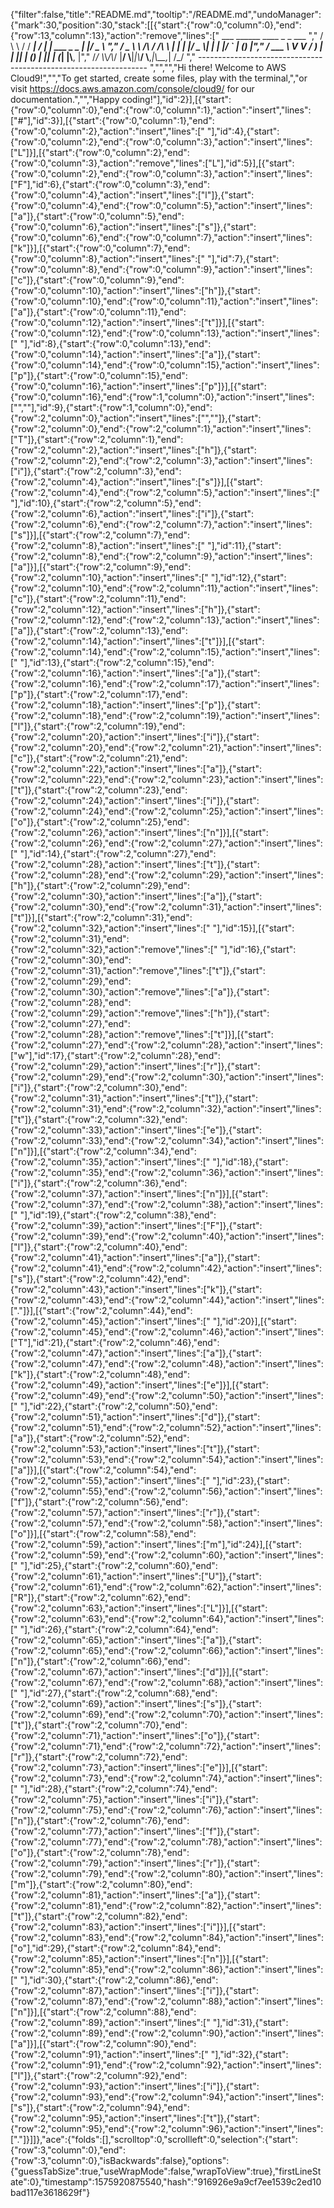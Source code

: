 {"filter":false,"title":"README.md","tooltip":"/README.md","undoManager":{"mark":30,"position":30,"stack":[[{"start":{"row":0,"column":0},"end":{"row":13,"column":13},"action":"remove","lines":["         ___        ______     ____ _                 _  ___  ","        / \\ \\      / / ___|   / ___| | ___  _   _  __| |/ _ \\ ","       / _ \\ \\ /\\ / /\\___ \\  | |   | |/ _ \\| | | |/ _` | (_) |","      / ___ \\ V  V /  ___) | | |___| | (_) | |_| | (_| |\\__, |","     /_/   \\_\\_/\\_/  |____/   \\____|_|\\___/ \\__,_|\\__,_|  /_/ "," ----------------------------------------------------------------- ","","","Hi there! Welcome to AWS Cloud9!","","To get started, create some files, play with the terminal,","or visit https://docs.aws.amazon.com/console/cloud9/ for our documentation.","","Happy coding!"],"id":2}],[{"start":{"row":0,"column":0},"end":{"row":0,"column":1},"action":"insert","lines":["#"],"id":3}],[{"start":{"row":0,"column":1},"end":{"row":0,"column":2},"action":"insert","lines":[" "],"id":4},{"start":{"row":0,"column":2},"end":{"row":0,"column":3},"action":"insert","lines":["L"]}],[{"start":{"row":0,"column":2},"end":{"row":0,"column":3},"action":"remove","lines":["L"],"id":5}],[{"start":{"row":0,"column":2},"end":{"row":0,"column":3},"action":"insert","lines":["F"],"id":6},{"start":{"row":0,"column":3},"end":{"row":0,"column":4},"action":"insert","lines":["l"]},{"start":{"row":0,"column":4},"end":{"row":0,"column":5},"action":"insert","lines":["a"]},{"start":{"row":0,"column":5},"end":{"row":0,"column":6},"action":"insert","lines":["s"]},{"start":{"row":0,"column":6},"end":{"row":0,"column":7},"action":"insert","lines":["k"]}],[{"start":{"row":0,"column":7},"end":{"row":0,"column":8},"action":"insert","lines":[" "],"id":7},{"start":{"row":0,"column":8},"end":{"row":0,"column":9},"action":"insert","lines":["c"]},{"start":{"row":0,"column":9},"end":{"row":0,"column":10},"action":"insert","lines":["h"]},{"start":{"row":0,"column":10},"end":{"row":0,"column":11},"action":"insert","lines":["a"]},{"start":{"row":0,"column":11},"end":{"row":0,"column":12},"action":"insert","lines":["t"]}],[{"start":{"row":0,"column":12},"end":{"row":0,"column":13},"action":"insert","lines":[" "],"id":8},{"start":{"row":0,"column":13},"end":{"row":0,"column":14},"action":"insert","lines":["a"]},{"start":{"row":0,"column":14},"end":{"row":0,"column":15},"action":"insert","lines":["p"]},{"start":{"row":0,"column":15},"end":{"row":0,"column":16},"action":"insert","lines":["p"]}],[{"start":{"row":0,"column":16},"end":{"row":1,"column":0},"action":"insert","lines":["",""],"id":9},{"start":{"row":1,"column":0},"end":{"row":2,"column":0},"action":"insert","lines":["",""]},{"start":{"row":2,"column":0},"end":{"row":2,"column":1},"action":"insert","lines":["T"]},{"start":{"row":2,"column":1},"end":{"row":2,"column":2},"action":"insert","lines":["h"]},{"start":{"row":2,"column":2},"end":{"row":2,"column":3},"action":"insert","lines":["i"]},{"start":{"row":2,"column":3},"end":{"row":2,"column":4},"action":"insert","lines":["s"]}],[{"start":{"row":2,"column":4},"end":{"row":2,"column":5},"action":"insert","lines":[" "],"id":10},{"start":{"row":2,"column":5},"end":{"row":2,"column":6},"action":"insert","lines":["i"]},{"start":{"row":2,"column":6},"end":{"row":2,"column":7},"action":"insert","lines":["s"]}],[{"start":{"row":2,"column":7},"end":{"row":2,"column":8},"action":"insert","lines":[" "],"id":11},{"start":{"row":2,"column":8},"end":{"row":2,"column":9},"action":"insert","lines":["a"]}],[{"start":{"row":2,"column":9},"end":{"row":2,"column":10},"action":"insert","lines":[" "],"id":12},{"start":{"row":2,"column":10},"end":{"row":2,"column":11},"action":"insert","lines":["c"]},{"start":{"row":2,"column":11},"end":{"row":2,"column":12},"action":"insert","lines":["h"]},{"start":{"row":2,"column":12},"end":{"row":2,"column":13},"action":"insert","lines":["a"]},{"start":{"row":2,"column":13},"end":{"row":2,"column":14},"action":"insert","lines":["t"]}],[{"start":{"row":2,"column":14},"end":{"row":2,"column":15},"action":"insert","lines":[" "],"id":13},{"start":{"row":2,"column":15},"end":{"row":2,"column":16},"action":"insert","lines":["a"]},{"start":{"row":2,"column":16},"end":{"row":2,"column":17},"action":"insert","lines":["p"]},{"start":{"row":2,"column":17},"end":{"row":2,"column":18},"action":"insert","lines":["p"]},{"start":{"row":2,"column":18},"end":{"row":2,"column":19},"action":"insert","lines":["l"]},{"start":{"row":2,"column":19},"end":{"row":2,"column":20},"action":"insert","lines":["i"]},{"start":{"row":2,"column":20},"end":{"row":2,"column":21},"action":"insert","lines":["c"]},{"start":{"row":2,"column":21},"end":{"row":2,"column":22},"action":"insert","lines":["a"]},{"start":{"row":2,"column":22},"end":{"row":2,"column":23},"action":"insert","lines":["t"]},{"start":{"row":2,"column":23},"end":{"row":2,"column":24},"action":"insert","lines":["i"]},{"start":{"row":2,"column":24},"end":{"row":2,"column":25},"action":"insert","lines":["o"]},{"start":{"row":2,"column":25},"end":{"row":2,"column":26},"action":"insert","lines":["n"]}],[{"start":{"row":2,"column":26},"end":{"row":2,"column":27},"action":"insert","lines":[" "],"id":14},{"start":{"row":2,"column":27},"end":{"row":2,"column":28},"action":"insert","lines":["t"]},{"start":{"row":2,"column":28},"end":{"row":2,"column":29},"action":"insert","lines":["h"]},{"start":{"row":2,"column":29},"end":{"row":2,"column":30},"action":"insert","lines":["a"]},{"start":{"row":2,"column":30},"end":{"row":2,"column":31},"action":"insert","lines":["t"]}],[{"start":{"row":2,"column":31},"end":{"row":2,"column":32},"action":"insert","lines":[" "],"id":15}],[{"start":{"row":2,"column":31},"end":{"row":2,"column":32},"action":"remove","lines":[" "],"id":16},{"start":{"row":2,"column":30},"end":{"row":2,"column":31},"action":"remove","lines":["t"]},{"start":{"row":2,"column":29},"end":{"row":2,"column":30},"action":"remove","lines":["a"]},{"start":{"row":2,"column":28},"end":{"row":2,"column":29},"action":"remove","lines":["h"]},{"start":{"row":2,"column":27},"end":{"row":2,"column":28},"action":"remove","lines":["t"]}],[{"start":{"row":2,"column":27},"end":{"row":2,"column":28},"action":"insert","lines":["w"],"id":17},{"start":{"row":2,"column":28},"end":{"row":2,"column":29},"action":"insert","lines":["r"]},{"start":{"row":2,"column":29},"end":{"row":2,"column":30},"action":"insert","lines":["i"]},{"start":{"row":2,"column":30},"end":{"row":2,"column":31},"action":"insert","lines":["t"]},{"start":{"row":2,"column":31},"end":{"row":2,"column":32},"action":"insert","lines":["t"]},{"start":{"row":2,"column":32},"end":{"row":2,"column":33},"action":"insert","lines":["e"]},{"start":{"row":2,"column":33},"end":{"row":2,"column":34},"action":"insert","lines":["n"]}],[{"start":{"row":2,"column":34},"end":{"row":2,"column":35},"action":"insert","lines":[" "],"id":18},{"start":{"row":2,"column":35},"end":{"row":2,"column":36},"action":"insert","lines":["i"]},{"start":{"row":2,"column":36},"end":{"row":2,"column":37},"action":"insert","lines":["n"]}],[{"start":{"row":2,"column":37},"end":{"row":2,"column":38},"action":"insert","lines":[" "],"id":19},{"start":{"row":2,"column":38},"end":{"row":2,"column":39},"action":"insert","lines":["F"]},{"start":{"row":2,"column":39},"end":{"row":2,"column":40},"action":"insert","lines":["l"]},{"start":{"row":2,"column":40},"end":{"row":2,"column":41},"action":"insert","lines":["a"]},{"start":{"row":2,"column":41},"end":{"row":2,"column":42},"action":"insert","lines":["s"]},{"start":{"row":2,"column":42},"end":{"row":2,"column":43},"action":"insert","lines":["k"]},{"start":{"row":2,"column":43},"end":{"row":2,"column":44},"action":"insert","lines":["."]}],[{"start":{"row":2,"column":44},"end":{"row":2,"column":45},"action":"insert","lines":[" "],"id":20}],[{"start":{"row":2,"column":45},"end":{"row":2,"column":46},"action":"insert","lines":["T"],"id":21},{"start":{"row":2,"column":46},"end":{"row":2,"column":47},"action":"insert","lines":["a"]},{"start":{"row":2,"column":47},"end":{"row":2,"column":48},"action":"insert","lines":["k"]},{"start":{"row":2,"column":48},"end":{"row":2,"column":49},"action":"insert","lines":["e"]}],[{"start":{"row":2,"column":49},"end":{"row":2,"column":50},"action":"insert","lines":[" "],"id":22},{"start":{"row":2,"column":50},"end":{"row":2,"column":51},"action":"insert","lines":["d"]},{"start":{"row":2,"column":51},"end":{"row":2,"column":52},"action":"insert","lines":["a"]},{"start":{"row":2,"column":52},"end":{"row":2,"column":53},"action":"insert","lines":["t"]},{"start":{"row":2,"column":53},"end":{"row":2,"column":54},"action":"insert","lines":["a"]}],[{"start":{"row":2,"column":54},"end":{"row":2,"column":55},"action":"insert","lines":[" "],"id":23},{"start":{"row":2,"column":55},"end":{"row":2,"column":56},"action":"insert","lines":["f"]},{"start":{"row":2,"column":56},"end":{"row":2,"column":57},"action":"insert","lines":["r"]},{"start":{"row":2,"column":57},"end":{"row":2,"column":58},"action":"insert","lines":["o"]}],[{"start":{"row":2,"column":58},"end":{"row":2,"column":59},"action":"insert","lines":["m"],"id":24}],[{"start":{"row":2,"column":59},"end":{"row":2,"column":60},"action":"insert","lines":[" "],"id":25},{"start":{"row":2,"column":60},"end":{"row":2,"column":61},"action":"insert","lines":["U"]},{"start":{"row":2,"column":61},"end":{"row":2,"column":62},"action":"insert","lines":["R"]},{"start":{"row":2,"column":62},"end":{"row":2,"column":63},"action":"insert","lines":["L"]}],[{"start":{"row":2,"column":63},"end":{"row":2,"column":64},"action":"insert","lines":[" "],"id":26},{"start":{"row":2,"column":64},"end":{"row":2,"column":65},"action":"insert","lines":["a"]},{"start":{"row":2,"column":65},"end":{"row":2,"column":66},"action":"insert","lines":["n"]},{"start":{"row":2,"column":66},"end":{"row":2,"column":67},"action":"insert","lines":["d"]}],[{"start":{"row":2,"column":67},"end":{"row":2,"column":68},"action":"insert","lines":[" "],"id":27},{"start":{"row":2,"column":68},"end":{"row":2,"column":69},"action":"insert","lines":["s"]},{"start":{"row":2,"column":69},"end":{"row":2,"column":70},"action":"insert","lines":["t"]},{"start":{"row":2,"column":70},"end":{"row":2,"column":71},"action":"insert","lines":["o"]},{"start":{"row":2,"column":71},"end":{"row":2,"column":72},"action":"insert","lines":["r"]},{"start":{"row":2,"column":72},"end":{"row":2,"column":73},"action":"insert","lines":["e"]}],[{"start":{"row":2,"column":73},"end":{"row":2,"column":74},"action":"insert","lines":[" "],"id":28},{"start":{"row":2,"column":74},"end":{"row":2,"column":75},"action":"insert","lines":["i"]},{"start":{"row":2,"column":75},"end":{"row":2,"column":76},"action":"insert","lines":["n"]},{"start":{"row":2,"column":76},"end":{"row":2,"column":77},"action":"insert","lines":["f"]},{"start":{"row":2,"column":77},"end":{"row":2,"column":78},"action":"insert","lines":["o"]},{"start":{"row":2,"column":78},"end":{"row":2,"column":79},"action":"insert","lines":["r"]},{"start":{"row":2,"column":79},"end":{"row":2,"column":80},"action":"insert","lines":["m"]},{"start":{"row":2,"column":80},"end":{"row":2,"column":81},"action":"insert","lines":["a"]},{"start":{"row":2,"column":81},"end":{"row":2,"column":82},"action":"insert","lines":["t"]},{"start":{"row":2,"column":82},"end":{"row":2,"column":83},"action":"insert","lines":["i"]}],[{"start":{"row":2,"column":83},"end":{"row":2,"column":84},"action":"insert","lines":["o"],"id":29},{"start":{"row":2,"column":84},"end":{"row":2,"column":85},"action":"insert","lines":["n"]}],[{"start":{"row":2,"column":85},"end":{"row":2,"column":86},"action":"insert","lines":[" "],"id":30},{"start":{"row":2,"column":86},"end":{"row":2,"column":87},"action":"insert","lines":["i"]},{"start":{"row":2,"column":87},"end":{"row":2,"column":88},"action":"insert","lines":["n"]}],[{"start":{"row":2,"column":88},"end":{"row":2,"column":89},"action":"insert","lines":[" "],"id":31},{"start":{"row":2,"column":89},"end":{"row":2,"column":90},"action":"insert","lines":["a"]}],[{"start":{"row":2,"column":90},"end":{"row":2,"column":91},"action":"insert","lines":[" "],"id":32},{"start":{"row":2,"column":91},"end":{"row":2,"column":92},"action":"insert","lines":["l"]},{"start":{"row":2,"column":92},"end":{"row":2,"column":93},"action":"insert","lines":["i"]},{"start":{"row":2,"column":93},"end":{"row":2,"column":94},"action":"insert","lines":["s"]},{"start":{"row":2,"column":94},"end":{"row":2,"column":95},"action":"insert","lines":["t"]},{"start":{"row":2,"column":95},"end":{"row":2,"column":96},"action":"insert","lines":["."]}]]},"ace":{"folds":[],"scrolltop":0,"scrollleft":0,"selection":{"start":{"row":3,"column":0},"end":{"row":3,"column":0},"isBackwards":false},"options":{"guessTabSize":true,"useWrapMode":false,"wrapToView":true},"firstLineState":0},"timestamp":1575920875540,"hash":"916926e9a9cf7ee1539c2ed10bad117e3618629f"}